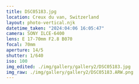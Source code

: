 ```yaml
---
title: DSC05183.jpg
location: Creux du van, Switzerland
layout: photo-vertical.njk
datetime_taken: "2024:04:06 16:05:47"
camera: SONY ILCE-6400
lens: E 17-70mm F2.8 B070
focal: 70mm
aperture: 14/5
shutter: 1/640
iso: 100
img_edited: ./img/gallery/gallery2/DSC05183.jpg
img_raw: ./img/gallery/gallery2/DSC05183.ARW.png
---
```

